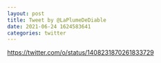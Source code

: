 ```yaml
--- 
layout: post 
title: Tweet by @LaPlumeDeDiable 
date: 2021-06-24 1624583641 
categories: twitter 
--- 
```

https://twitter.com/o/status/1408231870261833729